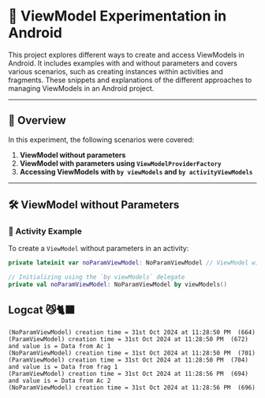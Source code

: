 # 📱 ViewModel Experimentation in Android

This project explores different ways to create and access ViewModels in Android. It includes examples with and without parameters and covers various scenarios, such as creating instances within activities and fragments. These  snippets and explanations of the different approaches to managing ViewModels in an Android project.

---

## 📝 Overview

In this experiment, the following scenarios were covered:

1. **ViewModel without parameters**
2. **ViewModel with parameters using `ViewModelProviderFactory`**
3. **Accessing ViewModels with `by viewModels` and `by activityViewModels`**

---

## 🛠️ ViewModel without Parameters

### 📂 Activity Example

To create a `ViewModel` without parameters in an activity:

```kotlin
private lateinit var noParamViewModel: NoParamViewModel // ViewModel without parameter

// Initializing using the `by viewModels` delegate
private val noParamViewModel: NoParamViewModel by viewModels()
```

## Logcat 😼🐈‍⬛
```text
(NoParamViewModel) creation time = 31st Oct 2024 at 11:28:50 PM  (664)
(ParamViewModel) creation time = 31st Oct 2024 at 11:28:50 PM  (672) and value is = Data from Ac 1
(NoParamViewModel) creation time = 31st Oct 2024 at 11:28:50 PM  (701)
(ParamViewModel) creation time = 31st Oct 2024 at 11:28:50 PM  (704) and value is = Data from frag 1
(ParamViewModel) creation time = 31st Oct 2024 at 11:28:56 PM  (694) and value is = Data from Ac 2 
(NoParamViewModel) creation time = 31st Oct 2024 at 11:28:56 PM  (696)
```
